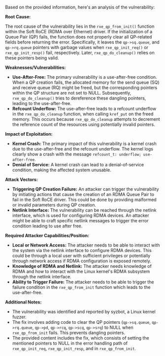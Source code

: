 Based on the provided information, here's an analysis of the vulnerability:

**Root Cause:**

The root cause of the vulnerability lies in the `rxe_qp_from_init()` function within the Soft RoCE (RDMA over Ethernet) driver. If the initialization of a Queue Pair (QP) fails, the function does not properly clear all QP-related fields before returning the error. Specifically, it leaves the `qp->sq.queue`, and `qp->rq.queue`  pointers with garbage values when `rxe_qp_init_req()` or `rxe_qp_init_resp()` fail, respectively.  Later,  `rxe_qp_do_cleanup()` relies on these pointers being valid.

**Weaknesses/Vulnerabilities:**

*   **Use-After-Free:** The primary vulnerability is a use-after-free condition. When a QP creation fails, the allocated memory for the send queue (SQ) and receive queue (RQ) might be freed, but the corresponding pointers within the QP structure are not set to NULL.  Subsequently, `rxe_qp_do_cleanup()` tries to dereference these dangling pointers, leading to the use-after-free.
*   **Refcount Underflow:** The use-after-free leads to a refcount underflow in the `rxe_qp_do_cleanup` function, when calling `kref_put` on the freed memory. This occurs because `rxe_qp_do_cleanup` attempts to decrement the reference count of the resources using potentially invalid pointers.

**Impact of Exploitation:**

*   **Kernel Crash:** The primary impact of this vulnerability is a kernel crash due to the use-after-free and the refcount underflow. The kernel logs clearly show a crash with the message `refcount_t: underflow; use-after-free`.
*   **Denial of Service:** A kernel crash can lead to a denial-of-service condition, making the affected system unusable.

**Attack Vectors:**

*   **Triggering QP Creation Failure:** An attacker can trigger the vulnerability by initiating actions that cause the creation of an RDMA Queue Pair to fail in the Soft RoCE driver. This could be done by providing malformed or invalid parameters during QP creation.
*  **Netlink Interface:** The vulnerability can be reached through the netlink interface, which is used for configuring RDMA devices. An attacker might be able to craft specific netlink messages to trigger the error condition leading to use after free.

**Required Attacker Capabilities/Position:**

*   **Local or Network Access:** The attacker needs to be able to interact with the system via the netlink interface to configure RDMA devices. This could be through a local user with sufficient privileges or potentially through network access if RDMA configuration is exposed remotely.
*   **Knowledge of RDMA and Netlink:** The attacker needs knowledge of RDMA and how to interact with the Linux kernel's RDMA subsystem through the netlink interface.
*   **Ability to Trigger Failure:** The attacker needs to be able to trigger the failure condition in the `rxe_qp_from_init` function which leads to the use-after-free.

**Additional Notes:**

*   The vulnerability was identified and reported by syzbot, a Linux kernel fuzzer.
*   The fix involves adding code to clear the QP pointers (`qp->sq.queue`, `qp->rq.queue`, `qp->pd`, `qp->rcq`, `qp->scq`, `qp->srq`) to NULL when `rxe_qp_from_init` fails. This prevents dangling pointers.
* The provided content includes the fix, which consists of setting the mentioned pointers to NULL in the error handling path of `rxe_qp_init_req`, `rxe_qp_init_resp`, and in `rxe_qp_from_init`.